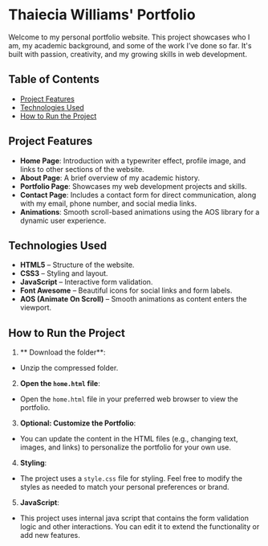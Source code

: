 # Thaiecia Williams' Portfolio 

Welcome to my personal portfolio website. This project showcases who I am, my academic background, and some of the work I’ve done so far. It's built with passion, creativity, and my growing skills in web development.

## Table of Contents
- [Project Features](#project-features)
- [Technologies Used](#technologies-used)
- [How to Run the Project](#how-to-run-the-project)

## Project Features

- **Home Page**: Introduction with a typewriter effect, profile image, and links to other sections of the website.
- **About Page**: A brief overview of my academic history.
- **Portfolio Page**: Showcases my web development projects and skills.
- **Contact Page**: Includes a contact form for direct communication, along with my email, phone number, and social media links.
- **Animations**: Smooth scroll-based animations using the AOS library for a dynamic user experience.

## Technologies Used

- **HTML5** – Structure of the website.
- **CSS3** – Styling and layout.
- **JavaScript** – Interactive form validation.
- **Font Awesome** – Beautiful icons for social links and form labels.
- **AOS (Animate On Scroll)** – Smooth animations as content enters the viewport.

## How to Run the Project
1. ** Download the folder**:
- Unzip the compressed folder.

2. **Open the `home.html` file**:
- Open the `home.html` file in your preferred web browser to view the portfolio.

3. **Optional: Customize the Portfolio**:
- You can update the content in the HTML files (e.g., changing text, images, and links) to personalize the portfolio for your own use.

4. **Styling**:
- The project uses a `style.css` file for styling. Feel free to modify the styles as needed to match your personal preferences or brand.

5. **JavaScript**:
- This project uses internal java script that contains the form validation logic and other interactions. You can edit it to extend the functionality or add new features.

